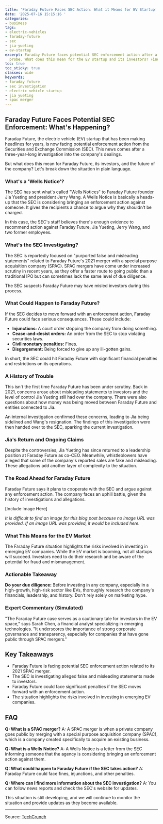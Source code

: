 ```yaml
---
title: 'Faraday Future Faces SEC Action: What it Means for EV Startup'
date: '2025-07-16 15:15:16 '
categories:
- business
tags:
- electric-vehicles
- faraday-future
- sec
- jia-yueting
- ev-startup
excerpt: Faraday Future faces potential SEC enforcement action after a three-year
  probe. What does this mean for the EV startup and its investors? Find out here.
toc: true
toc_sticky: true
classes: wide
keywords:
- faraday future
- sec investigation
- electric vehicle startup
- jia yueting
- spac merger
---
```


## Faraday Future Faces Potential SEC Enforcement: What's Happening?

Faraday Future, the electric vehicle (EV) startup that has been making headlines for years, is now facing potential enforcement action from the Securities and Exchange Commission (SEC). This news comes after a three-year-long investigation into the company's dealings.

But what does this mean for Faraday Future, its investors, and the future of the company? Let's break down the situation in plain language.

### What's a 'Wells Notice'?

The SEC has sent what's called "Wells Notices" to Faraday Future founder Jia Yueting and president Jerry Wang. A Wells Notice is basically a heads-up that the SEC is considering bringing an enforcement action against someone. It gives the recipients a chance to argue why they shouldn't be charged.

In this case, the SEC's staff believes there's enough evidence to recommend action against Faraday Future, Jia Yueting, Jerry Wang, and two former employees.

### What's the SEC Investigating?

The SEC is reportedly focused on "purported false and misleading statements" related to Faraday Future's 2021 merger with a special purpose acquisition company (SPAC). SPAC mergers have come under increased scrutiny in recent years, as they offer a faster route to going public than a traditional IPO but can sometimes lack the same level of due diligence.

The SEC suspects Faraday Future may have misled investors during this process.

### What Could Happen to Faraday Future?

If the SEC decides to move forward with an enforcement action, Faraday Future could face serious consequences. These could include:

*   **Injunctions:** A court order stopping the company from doing something.
*   **Cease-and-desist orders:** An order from the SEC to stop violating securities laws.
*   **Civil monetary penalties:** Fines.
*   **Disgorgement:** Being forced to give up any ill-gotten gains.

In short, the SEC could hit Faraday Future with significant financial penalties and restrictions on its operations.

### A History of Trouble

This isn't the first time Faraday Future has been under scrutiny. Back in 2021, concerns arose about misleading statements to investors and the level of control Jia Yueting still had over the company. There were also questions about how money was being moved between Faraday Future and entities connected to Jia.

An internal investigation confirmed these concerns, leading to Jia being sidelined and Wang's resignation. The findings of this investigation were then handed over to the SEC, sparking the current investigation.

### Jia's Return and Ongoing Claims

Despite the controversies, Jia Yueting has since returned to a leadership position at Faraday Future as co-CEO. Meanwhile, whistleblowers have alleged that some of the company's reported sales are fake and misleading. These allegations add another layer of complexity to the situation.

### The Road Ahead for Faraday Future

Faraday Future says it plans to cooperate with the SEC and argue against any enforcement action. The company faces an uphill battle, given the history of investigations and allegations.

[Include Image Here]

*It is difficult to find an image for this blog post because no image URL was provided. If an image URL was provided, it would be included here.* 

### What This Means for the EV Market

The Faraday Future situation highlights the risks involved in investing in emerging EV companies. While the EV market is booming, not all startups will succeed. Investors need to do their research and be aware of the potential for fraud and mismanagement.

### Actionable Takeaway

**Do your due diligence:** Before investing in any company, especially in a high-growth, high-risk sector like EVs, thoroughly research the company's financials, leadership, and history. Don't rely solely on marketing hype.

### Expert Commentary (Simulated)

"The Faraday Future case serves as a cautionary tale for investors in the EV space," says Sarah Chen, a financial analyst specializing in emerging technologies. "It underscores the importance of strong corporate governance and transparency, especially for companies that have gone public through SPAC mergers."

## Key Takeaways

*   Faraday Future is facing potential SEC enforcement action related to its 2021 SPAC merger.
*   The SEC is investigating alleged false and misleading statements made to investors.
*   Faraday Future could face significant penalties if the SEC moves forward with an enforcement action.
*   The situation highlights the risks involved in investing in emerging EV companies.

## FAQ

**Q: What is a SPAC merger?**
A: A SPAC merger is when a private company goes public by merging with a special purpose acquisition company (SPAC), which is a company created specifically to acquire an existing business.

**Q: What is a Wells Notice?**
A: A Wells Notice is a letter from the SEC informing someone that the agency is considering bringing an enforcement action against them.

**Q: What could happen to Faraday Future if the SEC takes action?**
A: Faraday Future could face fines, injunctions, and other penalties.

**Q: Where can I find more information about the SEC investigation?**
A: You can follow news reports and check the SEC's website for updates.

This situation is still developing, and we will continue to monitor the situation and provide updates as they become available.

---

Source: [TechCrunch](https://techcrunch.com/2025/07/16/faraday-future-faces-potential-sec-enforcement-action-after-three-year-probe/)